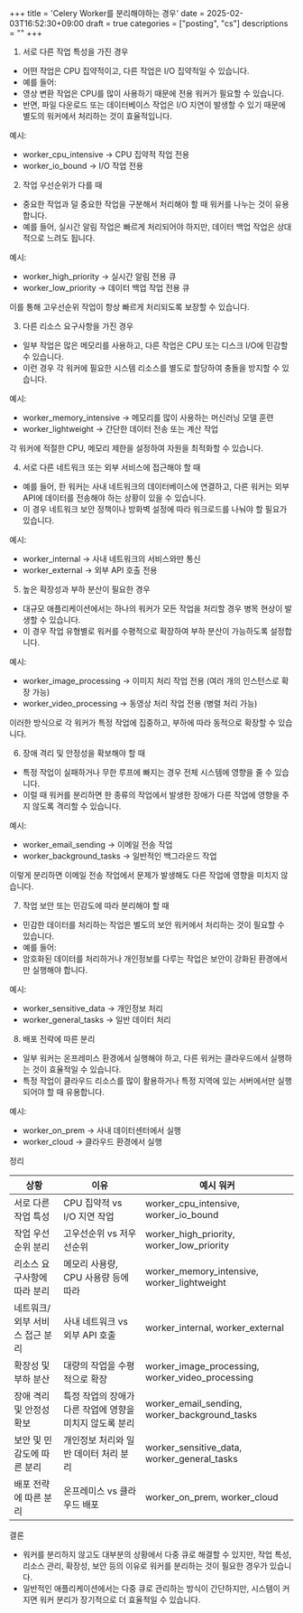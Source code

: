+++
title = 'Celery Worker를 분리해야하는 경우'
date = 2025-02-03T16:52:30+09:00
draft = true
categories = ["posting", "cs"]
descriptions = ""
+++


1. 서로 다른 작업 특성을 가진 경우

- 어떤 작업은 CPU 집약적이고, 다른 작업은 I/O 집약적일 수 있습니다.
- 예를 들어:
- 영상 변환 작업은 CPU를 많이 사용하기 때문에 전용 워커가 필요할 수 있습니다.
- 반면, 파일 다운로드 또는 데이터베이스 작업은 I/O 지연이 발생할 수 있기 때문에 별도의 워커에서 처리하는 것이 효율적입니다.

예시:

- worker_cpu_intensive → CPU 집약적 작업 전용
- worker_io_bound → I/O 작업 전용

2. 작업 우선순위가 다를 때

- 중요한 작업과 덜 중요한 작업을 구분해서 처리해야 할 때 워커를 나누는 것이 유용합니다.
- 예를 들어, 실시간 알림 작업은 빠르게 처리되어야 하지만, 데이터 백업 작업은 상대적으로 느려도 됩니다.

예시:

- worker_high_priority → 실시간 알림 전용 큐
- worker_low_priority → 데이터 백업 작업 전용 큐

이를 통해 고우선순위 작업이 항상 빠르게 처리되도록 보장할 수 있습니다.

3. 다른 리소스 요구사항을 가진 경우

- 일부 작업은 많은 메모리를 사용하고, 다른 작업은 CPU 또는 디스크 I/O에 민감할 수 있습니다.
- 이런 경우 각 워커에 필요한 시스템 리소스를 별도로 할당하여 충돌을 방지할 수 있습니다.

예시:

- worker_memory_intensive → 메모리를 많이 사용하는 머신러닝 모델 훈련
- worker_lightweight → 간단한 데이터 전송 또는 계산 작업

각 워커에 적절한 CPU, 메모리 제한을 설정하여 자원을 최적화할 수 있습니다.

4. 서로 다른 네트워크 또는 외부 서비스에 접근해야 할 때

- 예를 들어, 한 워커는 사내 네트워크의 데이터베이스에 연결하고, 다른 워커는 외부 API에 데이터를 전송해야 하는 상황이 있을 수 있습니다.
- 이 경우 네트워크 보안 정책이나 방화벽 설정에 따라 워크로드를 나눠야 할 필요가 있습니다.

예시:

- worker_internal → 사내 네트워크의 서비스와만 통신
- worker_external → 외부 API 호출 전용

5. 높은 확장성과 부하 분산이 필요한 경우

- 대규모 애플리케이션에서는 하나의 워커가 모든 작업을 처리할 경우 병목 현상이 발생할 수 있습니다.
- 이 경우 작업 유형별로 워커를 수평적으로 확장하여 부하 분산이 가능하도록 설정합니다.

예시:

- worker_image_processing → 이미지 처리 작업 전용 (여러 개의 인스턴스로 확장 가능)
- worker_video_processing → 동영상 처리 작업 전용 (병렬 처리 가능)

이러한 방식으로 각 워커가 특정 작업에 집중하고, 부하에 따라 동적으로 확장할 수 있습니다.

6. 장애 격리 및 안정성을 확보해야 할 때

- 특정 작업이 실패하거나 무한 루프에 빠지는 경우 전체 시스템에 영향을 줄 수 있습니다.
- 이럴 때 워커를 분리하면 한 종류의 작업에서 발생한 장애가 다른 작업에 영향을 주지 않도록 격리할 수 있습니다.

예시:

- worker_email_sending → 이메일 전송 작업
- worker_background_tasks → 일반적인 백그라운드 작업

이렇게 분리하면 이메일 전송 작업에서 문제가 발생해도 다른 작업에 영향을 미치지 않습니다.

7. 작업 보안 또는 민감도에 따라 분리해야 할 때

- 민감한 데이터를 처리하는 작업은 별도의 보안 워커에서 처리하는 것이 필요할 수 있습니다.
- 예를 들어:
- 암호화된 데이터를 처리하거나 개인정보를 다루는 작업은 보안이 강화된 환경에서만 실행해야 합니다.

예시:

- worker_sensitive_data → 개인정보 처리
- worker_general_tasks → 일반 데이터 처리

8. 배포 전략에 따른 분리

- 일부 워커는 온프레미스 환경에서 실행해야 하고, 다른 워커는 클라우드에서 실행하는 것이 효율적일 수 있습니다.
- 특정 작업이 클라우드 리소스를 많이 활용하거나 특정 지역에 있는 서버에서만 실행되어야 할 때 유용합니다.

예시:

- worker_on_prem → 사내 데이터센터에서 실행
- worker_cloud → 클라우드 환경에서 실행

정리

|상황|이유|예시 워커|
|-|-|-|
|서로 다른 작업 특성|CPU 집약적 vs I/O 지연 작업|worker_cpu_intensive, worker_io_bound|
|작업 우선순위 분리|고우선순위 vs 저우선순위|worker_high_priority, worker_low_priority|
|리소스 요구사항에 따라 분리|메모리 사용량, CPU 사용량 등에 따라|worker_memory_intensive, worker_lightweight|
|네트워크/외부 서비스 접근 분리|사내 네트워크 vs 외부 API 호출|worker_internal, worker_external|
|확장성 및 부하 분산|대량의 작업을 수평적으로 확장|worker_image_processing, worker_video_processing|
|장애 격리 및 안정성 확보|특정 작업의 장애가 다른 작업에 영향을 미치지 않도록 분리|worker_email_sending, worker_background_tasks|
|보안 및 민감도에 따른 분리|개인정보 처리와 일반 데이터 처리 분리|worker_sensitive_data, worker_general_tasks|
|배포 전략에 따른 분리|온프레미스 vs 클라우드 배포|worker_on_prem, worker_cloud|

결론

- 워커를 분리하지 않고도 대부분의 상황에서 다중 큐로 해결할 수 있지만, 작업 특성, 리소스 관리, 확장성, 보안 등의 이유로 워커를 분리하는 것이 필요한 경우가 있습니다.
- 일반적인 애플리케이션에서는 다중 큐로 관리하는 방식이 간단하지만, 시스템이 커지면 워커 분리가 장기적으로 더 효율적일 수 있습니다.

